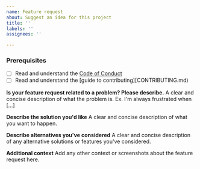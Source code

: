 ```yaml
---
name: Feature request
about: Suggest an idea for this project
title: ''
labels: ''
assignees: ''

---
```


### Prerequisites

* [ ] Read and understand the [Code of Conduct](CODE_OF_CONDUCT.md)
* [ ] Read and understand the [guide to contributing][CONTRIBUTING.md)

**Is your feature request related to a problem? Please describe.**
A clear and concise description of what the problem is. Ex. I'm always frustrated when [...]

**Describe the solution you'd like**
A clear and concise description of what you want to happen.

**Describe alternatives you've considered**
A clear and concise description of any alternative solutions or features you've considered.

**Additional context**
Add any other context or screenshots about the feature request here.
